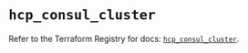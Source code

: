 # `hcp_consul_cluster`

Refer to the Terraform Registry for docs: [`hcp_consul_cluster`](https://registry.terraform.io/providers/hashicorp/hcp/0.103.0/docs/resources/consul_cluster).
